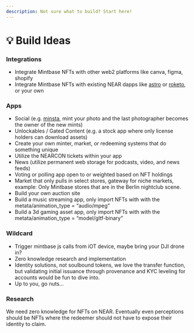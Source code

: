 ```yaml
---
description: Not sure what to build? Start here!
---
```


# 💡 Build Ideas

### Integrations&#x20;

* Integrate Mintbase NFTs with other web2 platforms like canva, figma, shopify
* Integrate Mintbase NFTs with existing NEAR dapps like [astro](https://app.astrodao.com/dao/mintbase.sputnik-dao.near) or [roketo](https://www.roke.to/), or your own

### Apps&#x20;

* Social (e.g. [minsta](https://www.minsta.me/), mint your photo and the last photographer becomes the owner of the new mints)&#x20;
* Unlockables / Gated Content (e.g. a stock app where only license holders can download assets)
* Create your own minter, market, or redeeming systems that do something unique
* Utilize the NEARCON tickets within your app
* News (utilize permanent web storage for podcasts, video, and news feeds)
* Voting or polling app open to or weighted based on NFT holdings
* Market that only pulls in select stores, gateway for niche markets, example: Only Mintbase stores that are in the Berlin nightclub scene.
* Build your own auction site
* Build a music streaming app, only import NFTs with with the metata/animation\_type = “audio/mpeg”
* Build a 3d gaming asset app, only import NFTs with with the metata/animation\_type = “model/gltf-binary”

### **Wildcard**

* Trigger mintbase js calls from iOT device, maybe bring your DJI drone in?&#x20;
* Zero knowledge research and implementation
* Identity solutions, not soulbound tokens, we love the transfer function, but validating initial issuance through provenance and KYC leveling for accounts would be fun to dive into.&#x20;
* Up to you, go nuts…

### Research

We need zero knowledge for NFTs on NEAR. Eventually even perceptions should be NFTs where the redeemer should not have to expose their identity to claim.
